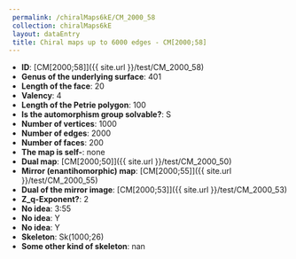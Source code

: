 ```yaml
--- 
 permalink: /chiralMaps6kE/CM_2000_58 
 collection: chiralMaps6kE
 layout: dataEntry
 title: Chiral maps up to 6000 edges - CM[2000;58]
---
```


- **ID**: [CM[2000;58]]({{ site.url }}/test/CM_2000_58)
- **Genus of the underlying surface**: 401
- **Length of the face**: 20
- **Valency**: 4
- **Length of the Petrie polygon**: 100
- **Is the automorphism group solvable?**: S
- **Number of vertices**: 1000
- **Number of edges**: 2000
- **Number of faces**: 200
- **The map is self-**: none
- **Dual map**: [CM[2000;50]]({{ site.url }}/test/CM_2000_50)
- **Mirror (enantihomorphic) map**: [CM[2000;55]]({{ site.url }}/test/CM_2000_55)
- **Dual of the mirror image**: [CM[2000;53]]({{ site.url }}/test/CM_2000_53)
- **Z_q-Exponent?**: 2
- **No idea**:  3:55
- **No idea**: Y
- **No idea**: Y
- **Skeleton**: Sk(1000;26)
- **Some other kind of skeleton**: nan
